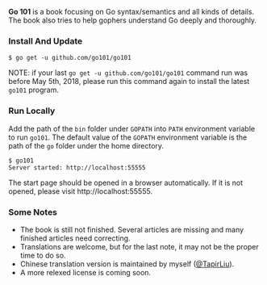 <b>Go 101</b> is a book focusing on Go syntax/semantics and all kinds of details.
The book also tries to help gophers understand Go deeply and thoroughly.

### Install And Update

```
$ go get -u github.com/go101/go101
```

NOTE: if your last `go get -u github.com/go101/go101` command run
was before May 5th, 2018, please run this command again to install
the latest `go101` program.

### Run Locally

Add the path of the `bin` folder under `GOPATH`
into `PATH` environment variable to run `go101`.
The default value of the `GOPATH` environment variable
is the path of the `go` folder under the home directory.

```
$ go101
Server started: http://localhost:55555
```

The start page should be opened in a browser automatically.
If it is not opened, please visit http://localhost:55555.

### Some Notes

* The book is still not finished. Several articles are missing and many finished articles need correcting.
* Translations are welcome, but for the last note, it may not be the proper time to do so.
* Chinese translation version is maintained by myself ([@TapirLiu](https://twitter.com/tapirliu)).
* A more relexed license is coming soon.

